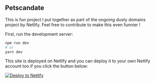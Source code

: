 ## Petscandate

This is fun project I put together as part of the ongoing dusty domains project by Netlify.
Feel free to contribute to make this even funnier !

First, run the development server:

```bash
npm run dev
# or
yarn dev
```

This site is deployed on Netlify and you can deploy it to your own Netlify account too if you click the button below:

[![Deploy to Netlify](https://www.netlify.com/img/deploy/button.svg)](https://app.netlify.com/start/deploy?repository=https://github.com/kenny-io/petcandate)
